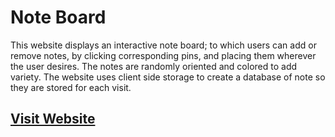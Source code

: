 # Note Board
This website displays an interactive note board; to which users can add or remove notes, by clicking corresponding pins, and placing them wherever the user desires. The notes are randomly oriented and colored to add variety. The website uses client side storage to create a database of note so they are stored for each visit.

## [Visit Website](levi-b4.github.io/NoteBoardWebsite/)

